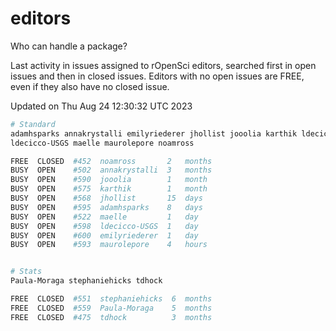 # editors

Who can handle a package?

Last activity in issues assigned to rOpenSci editors, searched first in open
issues and then in closed issues. Editors with no open issues are FREE, even if
they also have no closed issue.


Updated on Thu Aug 24 12:30:32 UTC 2023

```bash
# Standard
adamhsparks annakrystalli emilyriederer jhollist jooolia karthik ldecicco
ldecicco-USGS maelle maurolepore noamross

FREE  CLOSED  #452  noamross       2   months
BUSY  OPEN    #502  annakrystalli  3   months
BUSY  OPEN    #590  jooolia        1   month
BUSY  OPEN    #575  karthik        1   month
BUSY  OPEN    #568  jhollist       15  days
BUSY  OPEN    #595  adamhsparks    8   days
BUSY  OPEN    #522  maelle         1   day
BUSY  OPEN    #598  ldecicco-USGS  1   day
BUSY  OPEN    #600  emilyriederer  1   day
BUSY  OPEN    #593  maurolepore    4   hours


# Stats
Paula-Moraga stephaniehicks tdhock

FREE  CLOSED  #551  stephaniehicks  6  months
FREE  CLOSED  #559  Paula-Moraga    5  months
FREE  CLOSED  #475  tdhock          3  months
```
